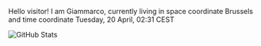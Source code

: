 Hello visitor! I am Giammarco, currently living in space coordinate Brussels and time coordinate Tuesday, 20 April, 02:31 CEST

![GitHub Stats](https://github-readme-stats.vercel.app/api?username=grcasanova)
